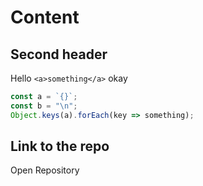 # Content

## Second header

Hello `<a>something</a>` okay

```js
const a = `{}`;
const b = "\n";
Object.keys(a).forEach(key => something);
```

## Link to the repo

<LinkToRepository color="#55d2fa">Open Repository</LinkToRepository>
